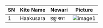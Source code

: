 
| SN  | Kite Name      | Newari        |Picture                                                                                   |
|-----|----------------|---------------|-------------------------------------------------------------------------------------------|
| 1   | Haakusara      | हकु सरा        | ![image1](https://github.com/SarjyantShrestha/changa-dataset/tree/main/kitesImg/black.jpg) |
